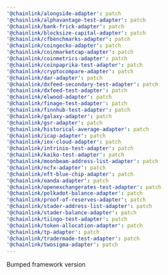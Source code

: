 ```yaml
---
'@chainlink/alongside-adapter': patch
'@chainlink/alphavantage-test-adapter': patch
'@chainlink/bank-frick-adapter': patch
'@chainlink/blocksize-capital-adapter': patch
'@chainlink/cfbenchmarks-adapter': patch
'@chainlink/coingecko-adapter': patch
'@chainlink/coinmarketcap-adapter': patch
'@chainlink/coinmetrics-adapter': patch
'@chainlink/coinpaprika-test-adapter': patch
'@chainlink/cryptocompare-adapter': patch
'@chainlink/dar-adapter': patch
'@chainlink/dxfeed-secondary-test-adapter': patch
'@chainlink/dxfeed-test-adapter': patch
'@chainlink/elwood-adapter': patch
'@chainlink/finage-test-adapter': patch
'@chainlink/finnhub-test-adapter': patch
'@chainlink/galaxy-adapter': patch
'@chainlink/gsr-adapter': patch
'@chainlink/historical-average-adapter': patch
'@chainlink/icap-adapter': patch
'@chainlink/iex-cloud-adapter': patch
'@chainlink/intrinio-test-adapter': patch
'@chainlink/kaiko-test-adapter': patch
'@chainlink/moonbeam-address-list-adapter': patch
'@chainlink/ncfx-adapter': patch
'@chainlink/nft-blue-chip-adapter': patch
'@chainlink/oanda-adapter': patch
'@chainlink/openexchangerates-test-adapter': patch
'@chainlink/polkadot-balance-adapter': patch
'@chainlink/proof-of-reserves-adapter': patch
'@chainlink/stader-address-list-adapter': patch
'@chainlink/stader-balance-adapter': patch
'@chainlink/tiingo-test-adapter': patch
'@chainlink/token-allocation-adapter': patch
'@chainlink/tp-adapter': patch
'@chainlink/tradermade-test-adapter': patch
'@chainlink/twosigma-adapter': patch
---
```


Bumped framework version
